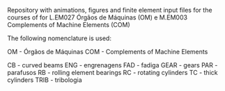 Repository with animations, figures and finite element input files for the courses of for L.EM027 Órgãos de Máquinas (OM) e M.EM003 Complements of Machine Elements (COM)

The following nomenclature is used:

OM - Órgãos de Máquinas
COM - Complements of Machine Elements

CB - curved beams
ENG - engrenagens
FAD - fadiga
GEAR - gears
PAR - parafusos
RB - rolling element bearings
RC - rotating cylinders
TC - thick cylinders
TRIB - tribologia 
